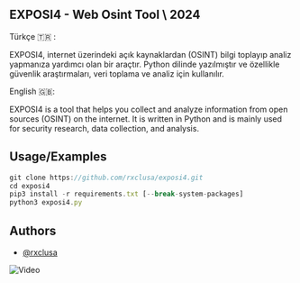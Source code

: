 
## EXPOSI4 - Web Osint Tool \ 2024

Türkçe 🇹🇷 :

EXPOSI4, internet üzerindeki açık kaynaklardan (OSINT) bilgi toplayıp analiz yapmanıza yardımcı olan bir araçtır. Python dilinde yazılmıştır ve özellikle güvenlik araştırmaları, veri toplama ve analiz için kullanılır.

English 🇬🇧:

EXPOSI4 is a tool that helps you collect and analyze information from open sources (OSINT) on the internet. It is written in Python and is mainly used for security research, data collection, and analysis.

## Usage/Examples

```javascript
git clone https://github.com/rxclusa/exposi4.git
cd exposi4
pip3 install -r requirements.txt [--break-system-packages]
python3 exposi4.py
```


## Authors

- [@rxclusa](https://www.github.com/rxclusa)


![Video](https://streamable.com/7ef44e)

